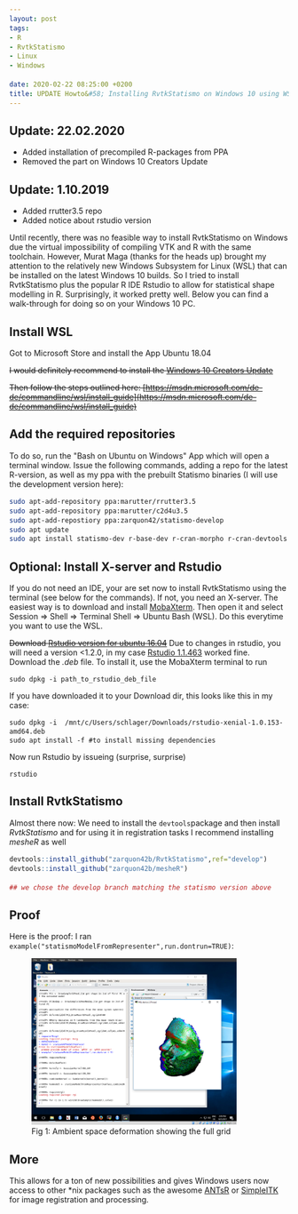 ```yaml
---
layout: post
tags: 
- R 
- RvtkStatismo
- Linux
- Windows

date: 2020-02-22 08:25:00 +0200
title: UPDATE Howto&#58; Installing RvtkStatismo on Windows 10 using WSL
---
```


##  Update: 22.02.2020
* Added installation of precompiled R-packages from PPA 
* Removed the part on Windows 10 Creators Update

## Update: 1.10.2019
* Added rrutter3.5 repo
* Added notice about rstudio version


Until recently, there was no feasible way to install RvtkStatismo on Windows due the virtual impossibility of compiling VTK and R with the same toolchain. However, Murat Maga (thanks for the heads up) brought my attention to the relatively new  Windows Subsystem for Linux (WSL) that can be installed on the latest Windows 10 builds. So I tried to install RvtkStatismo plus the popular R IDE Rstudio to allow for statistical shape modelling in R. Surprisingly, it worked pretty well. Below you can find a walk-through for doing so on your Windows 10 PC.


## Install WSL
Got to Microsoft Store and install the App Ubuntu 18.04

<strike>I would definitely recommend to install the [Windows 10 Creators Update](https://support.microsoft.com/de-de/help/4028685/windows-get-the-windows-10-creators-update)

Then follow the steps outlined here: [https://msdn.microsoft.com/de-de/commandline/wsl/install_guide](https://msdn.microsoft.com/de-de/commandline/wsl/install_guide)</strike>


## Add the required repositories

To do so, run the "Bash on Ubuntu on Windows" App which will open a terminal window. Issue the following commands, adding a repo for the latest R-version, as well as my ppa with the prebuilt Statismo binaries (I will use the development version here):

```bash
sudo apt-add-repository ppa:marutter/rrutter3.5
sudo apt-add-repository ppa:marutter/c2d4u3.5
sudo apt-add-repostiory ppa:zarquon42/statismo-develop
sudo apt update
sudo apt install statismo-dev r-base-dev r-cran-morpho r-cran-devtools
```

## Optional: Install X-server and Rstudio

If you do not need an IDE, your are set now to install RvtkStatismo using the terminal (see below for the commands). If not, you need an X-server. The easiest way is to download and install [MobaXterm](https://mobaxterm.mobatek.net/download-home-edition.html). Then open it and select Session => Shell => Terminal Shell => Ubuntu Bash (WSL). Do this everytime you want to use the WSL.

<strike>Download [Rstudio version for ubuntu 16.04](https://www.rstudio.com/products/rstudio/download/)</strike>
Due to changes in rstudio, you will need a version <1.2.0, in my case [Rstudio 1.1.463](https://support.rstudio.com/hc/en-us/articles/206569407-Older-Versions-of-RStudio) worked fine. Download the *.deb* file. To install it, use the MobaXterm terminal to run

```
sudo dpkg -i path_to_rstudio_deb_file 
```

If you have downloaded it to your Download dir, this looks like this in my case:


```
sudo dpkg -i  /mnt/c/Users/schlager/Downloads/rstudio-xenial-1.0.153-amd64.deb
sudo apt install -f #to install missing dependencies

```

Now run Rstudio by issueing (surprise, surprise)

```
rstudio
```

## Install RvtkStatismo

Almost there now: We need to install the `devtools`package and then install *RvtkStatismo* and for using it in registration tasks I recommend installing *mesheR* as well

```r
devtools::install_github("zarquon42b/RvtkStatismo",ref="develop")
devtools::install_github("zarquon42b/mesheR")

## we chose the develop branch matching the statismo version above
```

## Proof

Here is the proof: I ran `example("statismoModelFromRepresenter",run.dontrun=TRUE)`: 
<a id="Fig1"></a>
<figure class="center">
    <img rel="zoom" src="/resources/images/Win10WSL.png" alt="initial state" height="300" > 
    <figcaption>Fig 1: Ambient space deformation showing the full grid</figcaption>
</figure> 


## More

This allows for a ton of new possibilities and gives Windows users now access to other *nix packages such as the awesome [ANTsR](https://github.com/ANTsX/ANTsR) or [SimpleITK](https://github.com/SimpleITK/SimpleITK) for image registration and processing. 
